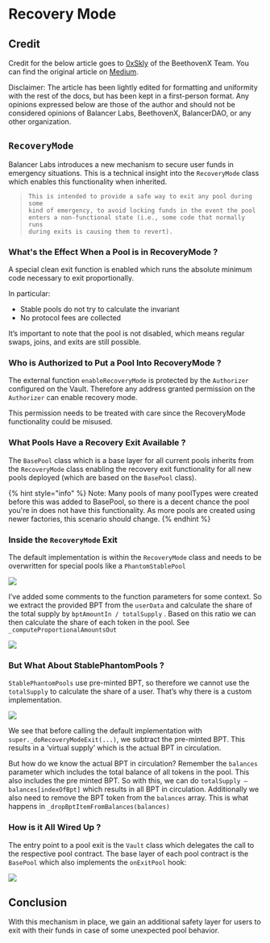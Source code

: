 # Recovery Mode

## Credit

Credit for the below article goes to [0xSkly](https://twitter.com/0xSkly) of the BeethovenX Team. You can find the original article on [Medium](https://medium.com/@0xSkly/inside-balancer-code-recoverymode-9af34ce5ab72).&#x20;

Disclaimer: The article has been lightly edited for formatting and uniformity with the rest of the docs, but has been kept in a first-person format. Any opinions expressed below are those of the author and should not be considered opinions of Balancer Labs, BeethovenX, BalancerDAO, or any other organization.

## `RecoveryMode` <a href="#bfd6" id="bfd6"></a>

Balancer Labs introduces a new mechanism to secure user funds in emergency situations. This is a technical insight into the `RecoveryMode` class which enables this functionality when inherited.

> ```
> This is intended to provide a safe way to exit any pool during some 
> kind of emergency, to avoid locking funds in the event the pool 
> enters a non-functional state (i.e., some code that normally runs 
> during exits is causing them to revert).
> ```

### What's the Effect When a Pool is in RecoveryMode ? <a href="#bcf2" id="bcf2"></a>

A special clean exit function is enabled which runs the absolute minimum code necessary to exit proportionally.

In particular:

* Stable pools do not try to calculate the invariant
* No protocol fees are collected

It’s important to note that the pool is not disabled, which means regular swaps, joins, and exits are still possible.

### Who is Authorized to Put a Pool Into RecoveryMode ? <a href="#ef49" id="ef49"></a>

The external function `enableRecoveryMode` is protected by the `Authorizer` configured on the Vault. Therefore any address granted permission on the `Authorizer` can enable recovery mode.

This permission needs to be treated with care since the RecoveryMode functionality could be misused.

### What Pools Have a Recovery Exit Available ? <a href="#db81" id="db81"></a>

The `BasePool` class which is a base layer for all current pools inherits from the `RecoveryMode` class enabling the recovery exit functionality for all new pools deployed (which are based on the `BasePool` class).

{% hint style="info" %}
Note: Many pools of many poolTypes were created before this was added to BasePool, so there is a decent chance the pool you're in does not have this functionality. As more pools are created using newer factories, this scenario should change.
{% endhint %}

### Inside the `RecoveryMode` Exit <a href="#b553" id="b553"></a>

The default implementation is within the `RecoveryMode` class and needs to be overwritten for special pools like a `PhantomStablePool`

![](https://miro.medium.com/max/1400/1\*U3pP4UaMPeibjMX9n4WD4Q.png)

I’ve added some comments to the function parameters for some context. So we extract the provided BPT from the `userData` and calculate the share of the total supply by `bptAmountIn / totalSupply` . Based on this ratio we can then calculate the share of each token in the pool. See `_computeProportionalAmountsOut`

![](https://miro.medium.com/max/1400/1\*0NXuNlvuVip99N4kNBzFxw.png)

### But What About StablePhantomPools ? <a href="#ab30" id="ab30"></a>

`StablePhantomPools` use pre-minted BPT, so therefore we cannot use the `totalSupply` to calculate the share of a user. That’s why there is a custom implementation.

![](https://miro.medium.com/max/1400/1\*GrsRRz5PPVuHodDWxVmR6g.png)

We see that before calling the default implementation with `super._doRecoveryModeExit(...)`, we subtract the pre-minted BPT. This results in a ‘virtual supply’ which is the actual BPT in circulation.

But how do we know the actual BPT in circulation? Remember the `balances` parameter which includes the total balance of all tokens in the pool. This also includes the pre minted BPT. So with this, we can do `totalSupply — balances[indexOfBpt]` which results in all BPT in circulation. Additionally we also need to remove the BPT token from the `balances` array. This is what happens in `_dropBptItemFromBalances(balances)`

### How is it All Wired Up ? <a href="#0ebc" id="0ebc"></a>

The entry point to a pool exit is the `Vault` class which delegates the call to the respective pool contract. The base layer of each pool contract is the `BasePool` which also implements the `onExitPool` hook:

![](https://miro.medium.com/max/1400/1\*tmG7z8bmIeAwG0GkF9D72A.png)

## Conclusion <a href="#1708" id="1708"></a>

With this mechanism in place, we gain an additional safety layer for users to exit with their funds in case of some unexpected pool behavior.
